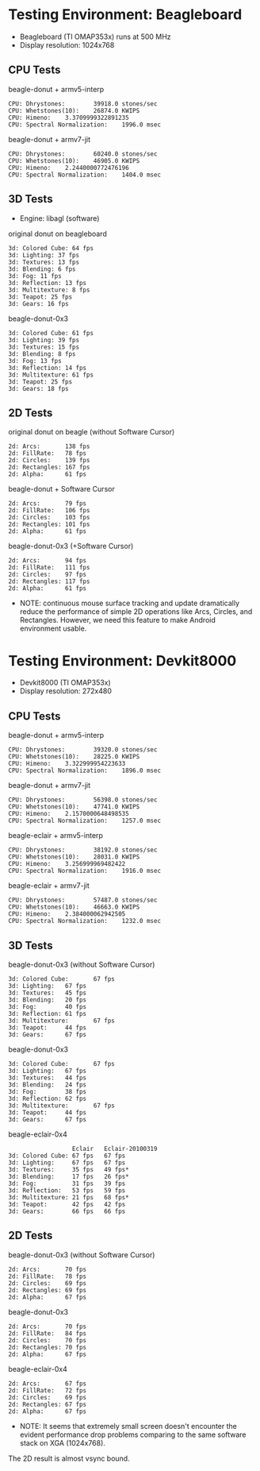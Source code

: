 # Testing Environment: Beagleboard #

  * Beagleboard (TI OMAP353x) runs at 500 MHz
  * Display resolution: 1024x768

## CPU Tests ##

beagle-donut + armv5-interp
```
CPU: Dhrystones:        39918.0 stones/sec
CPU: Whetstones(10):    26874.0 KWIPS
CPU: Himeno:    3.3709999322891235 
CPU: Spectral Normalization:    1996.0 msec
```

beagle-donut + armv7-jit
```
CPU: Dhrystones:        60240.0 stones/sec
CPU: Whetstones(10):    46905.0 KWIPS
CPU: Himeno:    2.2440000772476196 
CPU: Spectral Normalization:    1404.0 msec
```

## 3D Tests ##

  * Engine: libagl (software)

original donut on beagleboard
```
3d: Colored Cube: 64 fps
3d: Lighting: 37 fps
3d: Textures: 13 fps
3d: Blending: 6 fps
3d: Fog: 11 fps
3d: Reflection: 13 fps
3d: Multitexture: 8 fps
3d: Teapot: 25 fps
3d: Gears: 16 fps
```

beagle-donut-0x3
```
3d: Colored Cube: 61 fps
3d: Lighting: 39 fps
3d: Textures: 15 fps
3d: Blending: 8 fps
3d: Fog: 13 fps
3d: Reflection: 14 fps
3d: Multitexture: 61 fps
3d: Teapot: 25 fps
3d: Gears: 18 fps
```

## 2D Tests ##

original donut on beagle (without Software Cursor)
```
2d: Arcs:       138 fps
2d: FillRate:   78 fps
2d: Circles:    139 fps
2d: Rectangles: 167 fps
2d: Alpha:      61 fps
```

beagle-donut + Software Cursor
```
2d: Arcs:       79 fps
2d: FillRate:   106 fps
2d: Circles:    103 fps
2d: Rectangles: 101 fps
2d: Alpha:      61 fps
```

beagle-donut-0x3 (+Software Cursor)
```
2d: Arcs:       94 fps
2d: FillRate:   111 fps
2d: Circles:    97 fps
2d: Rectangles: 117 fps
2d: Alpha:      61 fps
```

  * NOTE: continuous mouse surface tracking and update dramatically reduce the performance of simple 2D operations like Arcs, Circles, and Rectangles.  However, we need this feature to make Android environment usable.

# Testing Environment: Devkit8000 #

  * Devkit8000 (TI OMAP353x)
  * Display resolution: 272x480

## CPU Tests ##

beagle-donut + armv5-interp
```
CPU: Dhrystones:        39320.0 stones/sec
CPU: Whetstones(10):    28225.0 KWIPS
CPU: Himeno:    3.322999954223633
CPU: Spectral Normalization:    1896.0 msec
```

beagle-donut + armv7-jit
```
CPU: Dhrystones:        56398.0 stones/sec
CPU: Whetstones(10):    47741.0 KWIPS
CPU: Himeno:    2.1570000648498535
CPU: Spectral Normalization:    1257.0 msec
```

beagle-eclair + armv5-interp
```
CPU: Dhrystones:        38192.0 stones/sec
CPU: Whetstones(10):    28031.0 KWIPS
CPU: Himeno:    3.256999969482422 
CPU: Spectral Normalization:    1916.0 msec
```

beagle-eclair + armv7-jit
```
CPU: Dhrystones:        57487.0 stones/sec
CPU: Whetstones(10):    46663.0 KWIPS
CPU: Himeno:    2.384000062942505 
CPU: Spectral Normalization:    1232.0 msec
```

## 3D Tests ##

beagle-donut-0x3 (without Software Cursor)
```
3d: Colored Cube:       67 fps
3d: Lighting:   67 fps
3d: Textures:   45 fps
3d: Blending:   20 fps
3d: Fog:        40 fps
3d: Reflection: 61 fps
3d: Multitexture:       67 fps
3d: Teapot:     44 fps
3d: Gears:      67 fps
```

beagle-donut-0x3
```
3d: Colored Cube:       67 fps
3d: Lighting:   67 fps
3d: Textures:   44 fps
3d: Blending:   24 fps
3d: Fog:        38 fps
3d: Reflection: 62 fps
3d: Multitexture:       67 fps
3d: Teapot:     44 fps
3d: Gears:      67 fps
```

beagle-eclair-0x4
```
                  Eclair   Eclair-20100319
3d: Colored Cube: 67 fps   67 fps
3d: Lighting:     67 fps   67 fps
3d: Textures:     35 fps   49 fps*
3d: Blending:     17 fps   26 fps*
3d: Fog:          31 fps   39 fps
3d: Reflection:   53 fps   59 fps
3d: Multitexture: 21 fps   68 fps*
3d: Teapot:       42 fps   42 fps
3d: Gears:        66 fps   66 fps
```

## 2D Tests ##

beagle-donut-0x3 (without Software Cursor)
```
2d: Arcs:       70 fps
2d: FillRate:   78 fps
2d: Circles:    69 fps
2d: Rectangles: 69 fps
2d: Alpha:      67 fps
```

beagle-donut-0x3
```
2d: Arcs:       70 fps
2d: FillRate:   84 fps
2d: Circles:    70 fps
2d: Rectangles: 70 fps
2d: Alpha:      67 fps
```

beagle-eclair-0x4
```
2d: Arcs:       67 fps
2d: FillRate:   72 fps
2d: Circles:    69 fps
2d: Rectangles: 67 fps
2d: Alpha:      67 fps
```

  * NOTE: It seems that extremely small screen doesn't encounter the evident performance drop problems comparing to the same software stack on XGA (1024x768).

The 2D result is almost vsync bound.